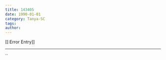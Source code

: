 ```yaml
---
title: 143405
date: 1990-01-01
category: Tanya-SC
tags: 
author: 
---
```


[[:Error Entry]]

---



``
